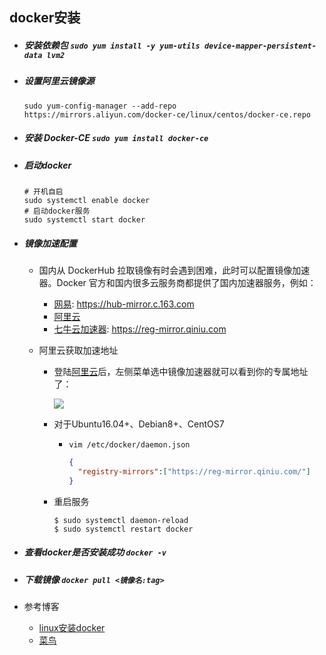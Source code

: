 ## docker安装

- ##### 安装依赖包 `sudo yum install -y yum-utils device-mapper-persistent-data lvm2 `

- ##### 设置阿里云镜像源 

  ```shell
  sudo yum-config-manager --add-repo https://mirrors.aliyun.com/docker-ce/linux/centos/docker-ce.repo 
  
  ```

- ##### 安装 Docker-CE `sudo yum install docker-ce`

- ##### 启动docker 

  ```shell
  # 开机自启
  sudo systemctl enable docker 
  # 启动docker服务  
  sudo systemctl start docker
  
  ```

- ##### 镜像加速配置

  - 国内从 DockerHub 拉取镜像有时会遇到困难，此时可以配置镜像加速器。Docker 官方和国内很多云服务商都提供了国内加速器服务，例如：

    - [网易](https://hub-mirror.c.163.com/): https://hub-mirror.c.163.com
    - [阿里云](https://cr.console.aliyun.com/cn-hangzhou/instances/mirrors)
    - [七牛云加速器](https://reg-mirror.qiniu.com): https://reg-mirror.qiniu.com

  - 阿里云获取加速地址

    - 登陆[阿里云](https://cr.console.aliyun.com/cn-hangzhou/instances/mirrors)后，左侧菜单选中镜像加速器就可以看到你的专属地址了：

      ![](/Users/mimee/Documents/my-git/markdown_note/阿里云域名申请和环境部署/image/20200416-194059.png)

    - 对于Ubuntu16.04+、Debian8+、CentOS7

      - `vim /etc/docker/daemon.json`

        ```json
        {
          "registry-mirrors":["https://reg-mirror.qiniu.com/"]
        }
        ```

    - 重启服务

      ```shell
      $ sudo systemctl daemon-reload
      $ sudo systemctl restart docker
      ```

      

      

- ##### 查看docker是否安装成功 `docker -v`

- ##### 下载镜像 `docker pull <镜像名:tag> `



- 参考博客
  - [linux安装docker](https://www.jianshu.com/p/2dae7b13ce2f)
  - [菜鸟](https://www.runoob.com/docker/centos-docker-install.html)